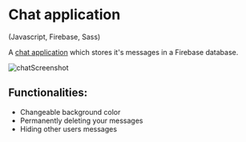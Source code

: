 # Chat application
(Javascript, Firebase, Sass)

A [chat application](https://it-bootcamp-chat-app.web.app/) which stores it's messages in a Firebase database.

![chatScreenshot](https://user-images.githubusercontent.com/61547500/88486162-1a28d780-cf7c-11ea-9302-ad30e27cc05b.png)

## Functionalities:
- Changeable background color
- Permanently deleting your messages
- Hiding other users messages
